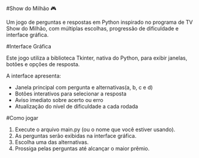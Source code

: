 #Show do Milhão 🎮

Um jogo de perguntas e respostas em Python inspirado no programa de TV Show do Milhão, com múltiplas escolhas, progressão de dificuldade e interface gráfica.

#Interface Gráfica

Este jogo utiliza a biblioteca Tkinter, nativa do Python, para exibir janelas, botões e opções de resposta.

A interface apresenta:
- Janela principal com pergunta e alternativas(a, b, c e d)
- Botões interativos para selecionar a resposta
- Aviso imediato sobre acerto ou erro
- Atualização do nível de dificuldade a cada rodada

#Como jogar

1. Execute o arquivo main.py (ou o nome que você estiver usando).
2. As perguntas serão exibidas na interface gráfica.
3. Escolha uma das alternativas.
4. Prossiga pelas perguntas até alcançar o maior prêmio.
